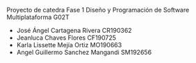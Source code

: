 Proyecto de catedra Fase 1 Diseño y Programación de Software Multiplataforma G02T 
- José Ángel Cartagena Rivera CR190362
- Jeanluca Chaves Flores CF190725
- Karla Lissette Mejía Ortiz MO190663
- Angel Guillermo Sanchez Mangandi SM192656
